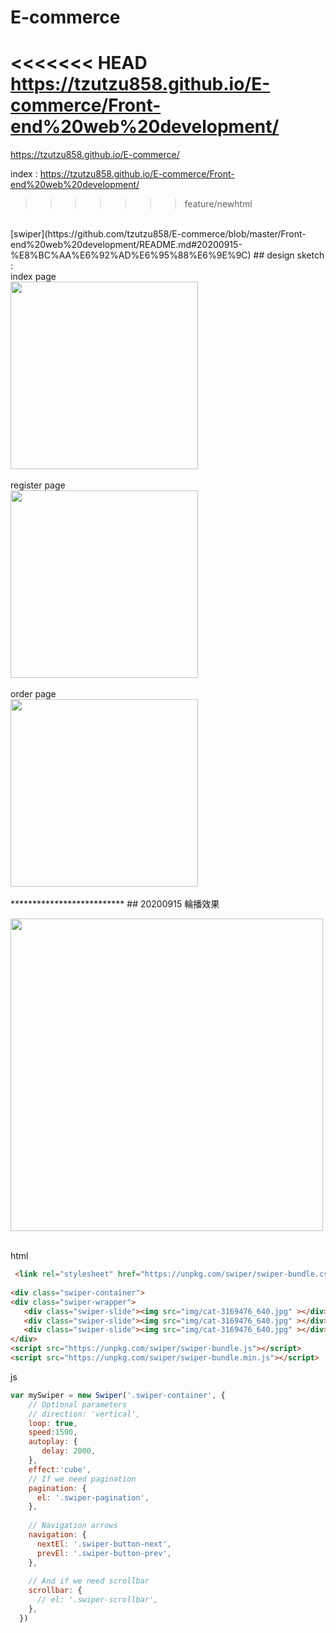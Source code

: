 # E-commerce

<<<<<<< HEAD
https://tzutzu858.github.io/E-commerce/Front-end%20web%20development/<br />
=======
https://tzutzu858.github.io/E-commerce/<br />

index : https://tzutzu858.github.io/E-commerce/Front-end%20web%20development/
<br />
>>>>>>> feature/newhtml
<br />
[swiper](https://github.com/tzutzu858/E-commerce/blob/master/Front-end%20web%20development/README.md#20200915-%E8%BC%AA%E6%92%AD%E6%95%88%E6%9E%9C)
## design sketch :<br />
index page<br />
<img src="https://github.com/tzutzu858/E-commerce/blob/master/Front-end%20web%20development/diagram/index.jpg?raw=true" width="300" ><br /><br />
register page<br />
<img src="https://github.com/tzutzu858/E-commerce/blob/master/Front-end%20web%20development/diagram/sign_up%E9%A0%81%E9%9D%A2.jpg?raw=true" width="300" ><br /><br />
order page <br />
<img src="https://github.com/tzutzu858/E-commerce/blob/master/Front-end%20web%20development/diagram/%E8%A8%82%E5%96%AE%E9%A0%81%E9%9D%A2-01.jpg?raw=true" width="300" ><br /><br />
**************************
## 20200915 輪播效果

<img src="https://github.com/tzutzu858/E-commerce/blob/master/Front-end%20web%20development/diagram/swiper.gif?raw=true" width="500" ><br /><br />


html
```html
 <link rel="stylesheet" href="https://unpkg.com/swiper/swiper-bundle.css">
 
<div class="swiper-container">
<div class="swiper-wrapper">               
   <div class="swiper-slide"><img src="img/cat-3169476_640.jpg" ></div>
   <div class="swiper-slide"><img src="img/cat-3169476_640.jpg" ></div>
   <div class="swiper-slide"><img src="img/cat-3169476_640.jpg" ></div>    
</div>
<script src="https://unpkg.com/swiper/swiper-bundle.js"></script>
<script src="https://unpkg.com/swiper/swiper-bundle.min.js"></script>
```


js
```js
var mySwiper = new Swiper('.swiper-container', {
    // Optional parameters
    // direction: 'vertical',
    loop: true,
    speed:1500,
    autoplay: {
       delay: 2000,
    },
    effect:'cube',
    // If we need pagination
    pagination: {
      el: '.swiper-pagination',
    },
  
    // Navigation arrows
    navigation: {
      nextEl: '.swiper-button-next',
      prevEl: '.swiper-button-prev',
    },
  
    // And if we need scrollbar
    scrollbar: {
      // el: '.swiper-scrollbar',
    },
  })
  ```
